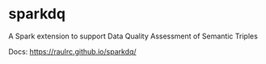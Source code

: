 # sparkdq
A Spark extension to support Data Quality Assessment of Semantic Triples

Docs: https://raulrc.github.io/sparkdq/
